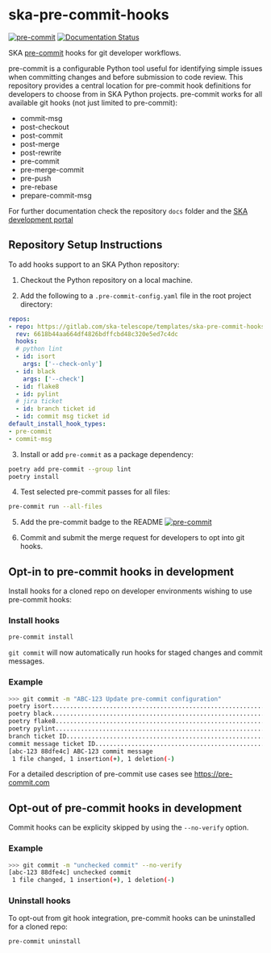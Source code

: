 # ska-pre-commit-hooks

[![pre-commit](https://img.shields.io/badge/pre--commit-enabled-brightgreen?logo=pre-commit)](https://github.com/pre-commit/pre-commit)
[![Documentation Status](https://readthedocs.org/projects/ska-telescope-ska-pre-commit-hooks/badge/?version=latest)](https://developer.skao.int/projects/ska-pre-commit-hooks/en/latest/?badge=latest)

SKA [pre-commit](https://pre-commit.com/) hooks for git developer workflows.

pre-commit is a configurable Python tool useful for identifying simple issues when committing changes and before submission to code review. This repository provides a central location for pre-commit hook definitions for developers to choose from in SKA Python projects. pre-commit works for all available git hooks (not just limited to pre-commit):
* commit-msg
* post-checkout
* post-commit
* post-merge
* post-rewrite
* pre-commit
* pre-merge-commit
* pre-push
* pre-rebase
* prepare-commit-msg

For further documentation check the repository `docs` folder and the [SKA development portal](https://developer.skatelescope.org/projects/ska-pre-commit-hooks/en/latest/index.html "SKA Developer Portal: ska-pre-commit-hooks documentation")

## Repository Setup Instructions

To add hooks support to an SKA Python repository:

1. Checkout the Python repository on a local machine.

2. Add the following to a `.pre-commit-config.yaml` file in the root project directory:

```yaml
repos:
- repo: https://gitlab.com/ska-telescope/templates/ska-pre-commit-hooks
  rev: 6618b44aa664df4826bdffcbd48c320e5ed7c4dc
  hooks:
  # python lint
  - id: isort
    args: ['--check-only']
  - id: black
    args: ['--check']
  - id: flake8
  - id: pylint
  # jira ticket
  - id: branch ticket id
  - id: commit msg ticket id
default_install_hook_types:
- pre-commit
- commit-msg
```

3. Install or add `pre-commit` as a package dependency:

```bash
poetry add pre-commit --group lint
poetry install
```

4. Test selected pre-commit passes for all files:

```bash
pre-commit run --all-files
```

5. Add the pre-commit badge to the README [![pre-commit](https://img.shields.io/badge/pre--commit-enabled-brightgreen?logo=pre-commit)](https://github.com/pre-commit/pre-commit)

6. Commit and submit the merge request for developers to opt into git hooks.

## Opt-in to pre-commit hooks in development

Install hooks for a cloned repo on developer environments wishing to use pre-commit hooks:

### Install hooks

```bash
pre-commit install
```

`git commit` will now automatically run hooks for staged changes and commit messages.

### Example

```sh
>>> git commit -m "ABC-123 Update pre-commit configuration"
poetry isort.............................................................Passed
poetry black.............................................................Passed
poetry flake8............................................................Passed
poetry pylint............................................................Passed
branch ticket ID.........................................................Passed
commit message ticket ID.................................................Passed
[abc-123 88dfe4c] ABC-123 commit message
 1 file changed, 1 insertion(+), 1 deletion(-)
```

For a detailed description of pre-commit use cases see https://pre-commit.com

## Opt-out of pre-commit hooks in development

Commit hooks can be explicity skipped by using the `--no-verify` option.

### Example

```sh
>>> git commit -m "unchecked commit" --no-verify
[abc-123 88dfe4c] unchecked commit
 1 file changed, 1 insertion(+), 1 deletion(-)
```
### Uninstall hooks

To opt-out from git hook integration, pre-commit hooks can be uninstalled for a cloned repo:

```bash
pre-commit uninstall
```
